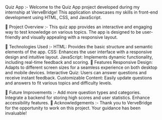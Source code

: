 Quiz App :-
Welcome to the Quiz App project developed during my internship at VerveBridge! This application showcases my skills in front-end development using HTML, CSS, and JavaScript.

📜 Project Overview :-
This quiz app provides an interactive and engaging way to test knowledge on various topics. The app is designed to be user-friendly and visually appealing with a responsive layout.

🔧 Technologies Used :-
HTML: Provides the basic structure and semantic elements of the app.
CSS: Enhances the user interface with a responsive design and intuitive layout.
JavaScript: Implements dynamic functionality, including real-time feedback and scoring.
🌟 Features
Responsive Design: Adapts to different screen sizes for a seamless experience on both desktop and mobile devices.
Interactive Quiz: Users can answer questions and receive instant feedback.
Customizable Content: Easily update questions and answers to fit various topics and difficulty levels.

📌 Future Improvements :-
Add more question types and categories.
Integrate a backend for storing high scores and user statistics.
Enhance accessibility features.
🤝 Acknowledgements :-
Thank you to VerveBridge for the opportunity to work on this project. Your guidance has been invaluable!
